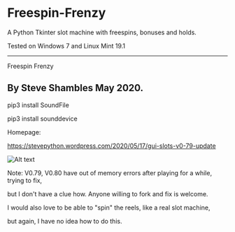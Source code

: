 # Freespin-Frenzy
A Python Tkinter slot machine with freespins, bonuses and holds.

Tested on Windows 7 and Linux Mint 19.1

---------------------------
Freespin Frenzy

By Steve Shambles May 2020.
---------------------------
pip3 install SoundFile

pip3 install sounddevice

Homepage:

https://stevepython.wordpress.com/2020/05/17/gui-slots-v0-79-update

![Alt text](https://stevepython.files.wordpress.com/2020/05/jacks-win.png "Optional title")

Note: V0.79, V0.80 have out of memory errors after playing for a while, trying to fix,

but I don't have a clue how. Anyone willing to fork and fix is welcome.

I would also love to be able to "spin" the reels, like a real slot machine,

but again, I have no idea how to do this.

